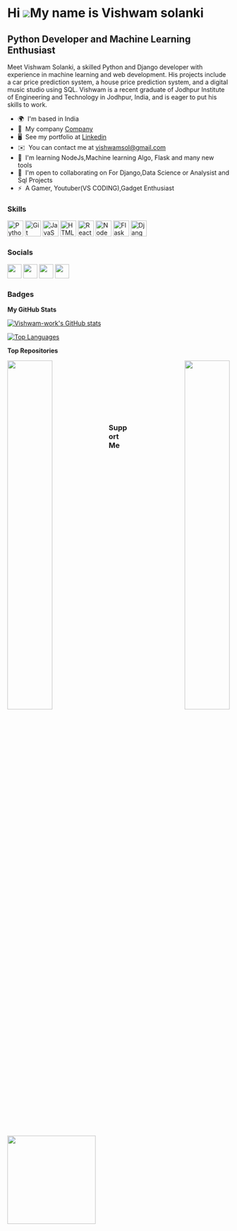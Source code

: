 Hi ![](https://user-images.githubusercontent.com/18350557/176309783-0785949b-9127-417c-8b55-ab5a4333674e.gif)My name is Vishwam solanki
=======================================================================================================================================

Python Developer and Machine Learning Enthusiast
------------------------------------------------

Meet Vishwam Solanki, a skilled Python and Django developer with experience in machine learning and web development. His projects include a car price prediction system, a house price prediction system, and a digital music studio using SQL. Vishwam is a recent graduate of Jodhpur Institute of Engineering and Technology in Jodhpur, India, and is eager to put his skills to work.

* 🌍  I'm based in India
* 🏢  My company [Company](www.vsinfosoft.com)
* 🖥️  See my portfolio at [Linkedin](http://www.linkedin.com/in/vishwam-solanki-30nov/)
* ✉️  You can contact me at [vishwamsol@gmail.com](mailto:vishwamsol@gmail.com)
* 🧠  I'm learning NodeJs,Machine learning Algo, Flask and many new tools
* 🤝  I'm open to collaborating on For Django,Data Science or Analysist and Sql Projects
* ⚡  A Gamer, Youtuber(VS CODING),Gadget Enthusiast

### Skills


<p align="left">
<a href="https://www.python.org/" target="_blank" rel="noreferrer"><img src="https://raw.githubusercontent.com/danielcranney/readme-generator/main/public/icons/skills/python-colored.svg" width="36" height="36" alt="Python" /></a>
<a href="https://git-scm.com/" target="_blank" rel="noreferrer"><img src="https://raw.githubusercontent.com/danielcranney/readme-generator/main/public/icons/skills/git-colored.svg" width="36" height="36" alt="Git" /></a>
<a href="https://developer.mozilla.org/en-US/docs/Web/JavaScript" target="_blank" rel="noreferrer"><img src="https://raw.githubusercontent.com/danielcranney/readme-generator/main/public/icons/skills/javascript-colored.svg" width="36" height="36" alt="JavaScript" /></a>
<a href="https://developer.mozilla.org/en-US/docs/Glossary/HTML5" target="_blank" rel="noreferrer"><img src="https://raw.githubusercontent.com/danielcranney/readme-generator/main/public/icons/skills/html5-colored.svg" width="36" height="36" alt="HTML5" /></a>
<a href="https://reactjs.org/" target="_blank" rel="noreferrer"><img src="https://raw.githubusercontent.com/danielcranney/readme-generator/main/public/icons/skills/react-colored.svg" width="36" height="36" alt="React" /></a>
<a href="https://nodejs.org/en/" target="_blank" rel="noreferrer"><img src="https://raw.githubusercontent.com/danielcranney/readme-generator/main/public/icons/skills/nodejs-colored.svg" width="36" height="36" alt="NodeJS" /></a>
<a href="https://flask.palletsprojects.com/en/2.0.x/" target="_blank" rel="noreferrer"><img src="https://raw.githubusercontent.com/danielcranney/readme-generator/main/public/icons/skills/flask-colored.svg" width="36" height="36" alt="Flask" /></a>
<a href="https://www.djangoproject.com/" target="_blank" rel="noreferrer"><img src="https://raw.githubusercontent.com/danielcranney/readme-generator/main/public/icons/skills/django-colored.svg" width="36" height="36" alt="Django" /></a>
</p>


### Socials

<p align="left"> <a href="https://www.github.com/Vishwam-work" target="_blank" rel="noreferrer"><img src="https://raw.githubusercontent.com/danielcranney/readme-generator/main/public/icons/socials/github.svg" width="32" height="32" /></a> <a href="http://www.instagram.com/vishwam.007" target="_blank" rel="noreferrer"><img src="https://raw.githubusercontent.com/danielcranney/readme-generator/main/public/icons/socials/instagram.svg" width="32" height="32" /></a> <a href="https://www.linkedin.com/in/vishwam-solanki-30nov/" target="_blank" rel="noreferrer"><img src="https://raw.githubusercontent.com/danielcranney/readme-generator/main/public/icons/socials/linkedin.svg" width="32" height="32" /></a> <a href="https://www.youtube.com/c/VSCODING" target="_blank" rel="noreferrer"><img src="https://raw.githubusercontent.com/danielcranney/readme-generator/main/public/icons/socials/youtube.svg" width="32" height="32" /></a></p>

### Badges

<b>My GitHub Stats</b>

<a href="http://www.github.com/Vishwam-work"><img src="https://github-readme-stats.vercel.app/api?username=Vishwam-work&show_icons=true&hide=&count_private=true&title_color=0891b2&text_color=ffffff&icon_color=0891b2&bg_color=22272e&hide_border=true&show_icons=true" alt="Vishwam-work's GitHub stats" /></a>

<a href="https://github.com/Vishwam-work" align="left"><img src="https://github-readme-stats.vercel.app/api/top-langs/?username=Vishwam-work&langs_count=10&title_color=0891b2&text_color=ffffff&icon_color=0891b2&bg_color=22272e&hide_border=true&locale=en&custom_title=Top%20%Languages" alt="Top Languages" /></a>

<b>Top Repositories</b>

<div width="100%" align="center"><a href="https://github.com/Vishwam-work/Digital-Media-store" align="left"><img align="left" width="45%" src="https://github-readme-stats.vercel.app/api/pin/?username=Vishwam-work&repo=Digital-Media-store&title_color=0891b2&text_color=ffffff&icon_color=0891b2&bg_color=22272e&hide_border=true&locale=en" /></a><a href="https://github.com/Vishwam-work/Real-Estate-Price-prediction-" align="right"><img align="right" width="45%" src="https://github-readme-stats.vercel.app/api/pin/?username=Vishwam-work&repo=Real-Estate-Price-prediction-&title_color=0891b2&text_color=ffffff&icon_color=0891b2&bg_color=22272e&hide_border=true&locale=en" /></a></div><br /><br /><br /><br /><br /><br /><br />

### Support Me

<a href="https://www.buymeacoffee.com/vishwam"><img src="https://cdn.buymeacoffee.com/buttons/v2/default-yellow.png" width="200" /></a>
